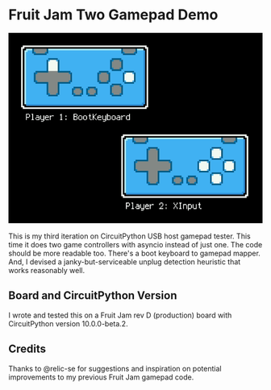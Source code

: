 <!-- SPDX-License-Identifier: MIT -->
<!-- SPDX-FileCopyrightText: Copyright 2025 Sam Blenny -->
# Fruit Jam Two Gamepad Demo

![screenshot of two gamepad visualizers](two-player-demo-screenshot.png)

This is my third iteration on CircuitPython USB host gamepad tester. This time
it does two game controllers with asyncio instead of just one. The code should
be more readable too. There's a boot keyboard to gamepad mapper. And, I devised
a janky-but-serviceable unplug detection heuristic that works reasonably well.


## Board and CircuitPython Version

I wrote and tested this on a Fruit Jam rev D (production) board with
CircuitPython version 10.0.0-beta.2.


## Credits

Thanks to @relic-se for suggestions and inspiration on potential improvements
to my previous Fruit Jam gamepad code.
